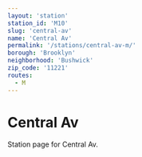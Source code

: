 ```yaml
---
layout: 'station'
station_id: 'M10'
slug: 'central-av'
name: 'Central Av'
permalink: '/stations/central-av-m/'
borough: 'Brooklyn'
neighborhood: 'Bushwick'
zip_code: '11221'
routes:
  - M
---
```

# Central Av

Station page for Central Av.
